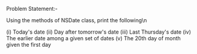 Problem Statement:-

Using the methods of NSDate class, print the following\n

(i)   Today's date
(ii)  Day after tomorrow's date
(iii) Last Thursday's date
(iv)  The earlier date among a given set of dates
(v)   The 20th day of month given the first day

